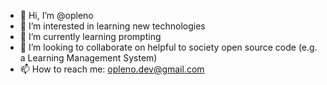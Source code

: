 - 👋 Hi, I’m @opleno
- 👀 I’m interested in learning new technologies
- 🌱 I’m currently learning prompting
- 💞️ I’m looking to collaborate on helpful to society open source code (e.g. a Learning Management System)
- 📫 How to reach me: opleno.dev@gmail.com

<!---
opleno/opleno is a ✨ special ✨ repository because its `README.md` (this file) appears on your GitHub profile.
You can click the Preview link to take a look at your changes.
--->

